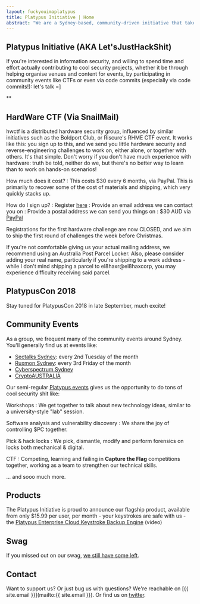 ```yaml
---
layout: fuckyouimaplatypus
title: Platypus Initiative | Home
abstract: "We are a Sydney-based, community-driven initiative that takes a hands-on approach in doing cool security stuff: we're less about debating the merits of the latest iteration of the PCI-PTS or whether a particular vulnerability should have a CVSS score of 6.75 or 6.77, and more about bringing together like-minded people to share ideas, work on cool information security projects and participate in community events together. Think of it as a casual infosec fight club of sorts: the only real rule is that you have to play."
---
```


## Platypus Initiative (AKA Let'sJustHackShit)

If you're interested in information security, and willing to spend time and effort actually contributing to cool security projects, whether it be through helping organise venues and content for events, by participating in community events like CTFs or even via code commits (especially via code commits!): let's talk =]

**

## HardWare CTF (Via SnailMail)

hwctf is a distributed hardware security group, influenced by similar initiatives such as the Boldport Club, or Riscure's RHME CTF event. It works like this: you sign up to this, and we send you little hardware security and reverse-engineering challenges to work on, either alone, or together with others. It's that simple.
Don't worry if you don't have much experience with hardware: truth be told, neither do we, but there's no better way to learn than to work on hands-on scenarios!

How much does it cost?
: This costs $30 every 6 months, via PayPal. This is primarily to recover some of the cost of materials and shipping, which very quickly stacks up.

How do I sign up?
: Register [here](https://docs.google.com/forms/d/e/1FAIpQLSfx_kmS8S4P1N_ZXpnVyVnCb_IhpQXxwDurTsj7eELSBSk4ug/viewform)
: Provide an email address we can contact you on
: Provide a postal address we can send you things on
: $30 AUD via [PayPal](https://www.paypal.me/platypusinitiative/30)

Registrations for the first hardware challenge are now CLOSED, and we aim to ship the first round of challenges the week before Christmas.

If you're not comfortable giving us your actual mailing address, we recommend using an Australia Post Parcel Locker. Also, please consider adding your real name, particularly if you're shipping to a work address - while I don't mind shipping a parcel to el8haxr@el8haxcorp, you may experience difficulty receiving said parcel.

## PlatypusCon 2018

Stay tuned for PlatypusCon 2018 in late September, much excite!

## Community Events

As a group, we frequent many of the community events around Sydney. You'll generally find us at events like:

- [Sectalks Sydney](https://www.meetup.com/en-AU/SecTalks/): every 2nd Tuesday of the month
- [Ruxmon Sydney](http://www.ruxmon.com/sydney/): every 3rd Friday of the month
- [Cyberspectrum Sydney](https://www.meetup.com/en-AU/sdr-sydney/)
- [CryptoAUSTRALIA](https://www.meetup.com/en-AU/CryptoAUSTRALIA-Digital-Self-Defence-Privacy/)

Our semi-regular [Platypus events](http://www.meetup.com/en-AU/OWASP-Sydney-Web-Application-Security-Group/) gives us the opportunity to do tons of cool security shit like:

Workshops
: We get together to talk about new technology ideas, similar to a university-style "lab" session.

Software analysis and vulnerability discovery
: We share the joy of controlling $PC together.

Pick & hack locks
: We pick, dismantle, modify and perform forensics on locks both mechanical & digital.

CTF
: Competing, learning and failing in **Capture the Flag** competitions together, working as a team to strengthen our technical skills.

... and sooo much more.

## Products
The Platypus Initiative is proud to announce our flagship product, available from only $15.99 per user, per month - your keystrokes are safe with us - the [Platypus Enterprise Cloud Keystroke Backup Engine](https://www.youtube.com/watch?v=F4hzFFWhyrE) (video)

## Swag

If you missed out on our swag,
[we still have some left](https://www.stickermule.com/user/1070711202/stickers).

## Contact

Want to support us? Or just bug us with questions? We're reachable on [{{ site.email }}](mailto:{{ site.email }}).
Or find us on [twitter](https://twitter.com/platypuspartay).

